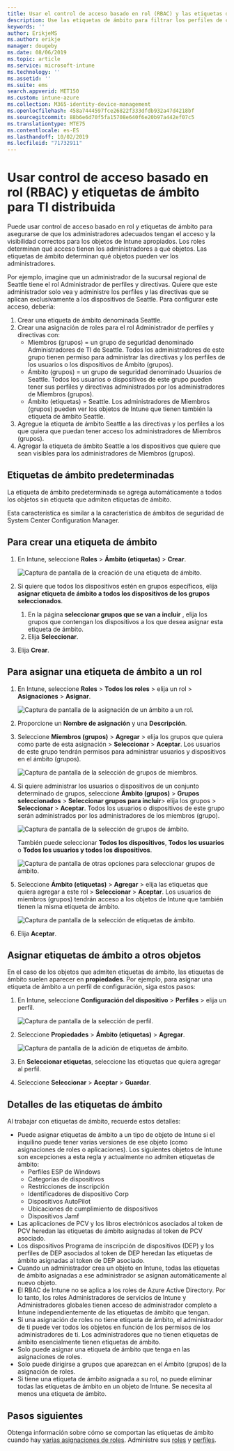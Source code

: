 ```yaml
---
title: Usar el control de acceso basado en rol (RBAC) y las etiquetas de ámbito para distribuirlo en Intune | Microsoft Docs
description: Use las etiquetas de ámbito para filtrar los perfiles de configuración por roles específicos.
keywords: ''
author: ErikjeMS
ms.author: erikje
manager: dougeby
ms.date: 08/06/2019
ms.topic: article
ms.service: microsoft-intune
ms.technology: ''
ms.assetid: ''
ms.suite: ems
search.appverid: MET150
ms.custom: intune-azure
ms.collection: M365-identity-device-management
ms.openlocfilehash: 458a7444597fce26822f333dfdb932a47d4218bf
ms.sourcegitcommit: 88b6e6d70f5fa15708e640f6e20b97a442ef07c5
ms.translationtype: MTE75
ms.contentlocale: es-ES
ms.lasthandoff: 10/02/2019
ms.locfileid: "71732911"
---
```

# <a name="use-role-based-access-control-rbac-and-scope-tags-for-distributed-it"></a>Usar control de acceso basado en rol (RBAC) y etiquetas de ámbito para TI distribuida

Puede usar control de acceso basado en rol y etiquetas de ámbito para asegurarse de que los administradores adecuados tengan el acceso y la visibilidad correctos para los objetos de Intune apropiados. Los roles determinan qué acceso tienen los administradores a qué objetos. Las etiquetas de ámbito determinan qué objetos pueden ver los administradores.

Por ejemplo, imagine que un administrador de la sucursal regional de Seattle tiene el rol Administrador de perfiles y directivas. Quiere que este administrador solo vea y administre los perfiles y las directivas que se aplican exclusivamente a los dispositivos de Seattle. Para configurar este acceso, debería:

1. Crear una etiqueta de ámbito denominada Seattle.
2. Crear una asignación de roles para el rol Administrador de perfiles y directivas con: 
    - Miembros (grupos) = un grupo de seguridad denominado Administradores de TI de Seattle. Todos los administradores de este grupo tienen permiso para administrar las directivas y los perfiles de los usuarios o los dispositivos de Ámbito (grupos).
    - Ámbito (grupos) = un grupo de seguridad denominado Usuarios de Seattle. Todos los usuarios o dispositivos de este grupo pueden tener sus perfiles y directivas administrados por los administradores de Miembros (grupos). 
    - Ámbito (etiquetas) = Seattle. Los administradores de Miembros (grupos) pueden ver los objetos de Intune que tienen también la etiqueta de ámbito Seattle.
3. Agregue la etiqueta de ámbito Seattle a las directivas y los perfiles a los que quiera que puedan tener acceso los administradores de Miembros (grupos).
4. Agregar la etiqueta de ámbito Seattle a los dispositivos que quiere que sean visibles para los administradores de Miembros (grupos). 

## <a name="default-scope-tag"></a>Etiquetas de ámbito predeterminadas
La etiqueta de ámbito predeterminada se agrega automáticamente a todos los objetos sin etiqueta que admiten etiquetas de ámbito.

Esta característica es similar a la característica de ámbitos de seguridad de System Center Configuration Manager. 

## <a name="to-create-a-scope-tag"></a>Para crear una etiqueta de ámbito

1. En Intune, seleccione **Roles** > **Ámbito (etiquetas)**  > **Crear**.

    ![Captura de pantalla de la creación de una etiqueta de ámbito.](./media/scope-tags/create-scope-tag.png)

3. Si quiere que todos los dispositivos estén en grupos específicos, elija **asignar etiqueta de ámbito a todos los dispositivos de los grupos seleccionados**.
    1. En la página **seleccionar grupos que se van a incluir** , elija los grupos que contengan los dispositivos a los que desea asignar esta etiqueta de ámbito.
    2. Elija **Seleccionar**.
4. Elija **Crear**.

## <a name="to-assign-a-scope-tag-to-a-role"></a>Para asignar una etiqueta de ámbito a un rol

1. En Intune, seleccione **Roles** > **Todos los roles** > elija un rol > **Asignaciones** > **Asignar**.

    ![Captura de pantalla de la asignación de un ámbito a un rol.](./media/scope-tags/assign-scope-to-role.png)

2. Proporcione un **Nombre de asignación** y una **Descripción**.
3. Seleccione **Miembros (grupos)**  > **Agregar** > elija los grupos que quiera como parte de esta asignación > **Seleccionar** > **Aceptar**. Los usuarios de este grupo tendrán permisos para administrar usuarios y dispositivos en el ámbito (grupos).

    ![Captura de pantalla de la selección de grupos de miembros.](./media/scope-tags/select-member-groups.png)

4. Si quiere administrar los usuarios o dispositivos de un conjunto determinado de grupos, seleccione **Ámbito (grupos)**  > **Grupos seleccionados** > **Seleccionar grupos para incluir**> elija los grupos > **Seleccionar** > **Aceptar**. Todos los usuarios o dispositivos de este grupo serán administrados por los administradores de los miembros (grupo).

    ![Captura de pantalla de la selección de grupos de ámbito.](./media/scope-tags/select-scope-groups.png)

    También puede seleccionar **Todos los dispositivos**, **Todos los usuarios** o **Todos los usuarios y todos los dispositivos**.

    ![Captura de pantalla de otras opciones para seleccionar grupos de ámbito.](./media/scope-tags/scope-group-other-options.png)
    
5. Seleccione **Ámbito (etiquetas)**  > **Agregar** > elija las etiquetas que quiera agregar a este rol > **Seleccionar** > **Aceptar**. Los usuarios de miembros (grupos) tendrán acceso a los objetos de Intune que también tienen la misma etiqueta de ámbito.

    ![Captura de pantalla de la selección de etiquetas de ámbito.](./media/scope-tags/select-scope-tags.png)

6. Elija **Aceptar**. 

## <a name="assign-scope-tags-to-other-objects"></a>Asignar etiquetas de ámbito a otros objetos

En el caso de los objetos que admiten etiquetas de ámbito, las etiquetas de ámbito suelen aparecer en **propiedades**. Por ejemplo, para asignar una etiqueta de ámbito a un perfil de configuración, siga estos pasos:

1. En Intune, seleccione **Configuración del dispositivo** > **Perfiles** > elija un perfil.

    ![Captura de pantalla de la selección de perfil.](./media/scope-tags/choose-profile.png)

2. Seleccione **Propiedades** > **Ámbito (etiquetas)**  > **Agregar**.

    ![Captura de pantalla de la adición de etiquetas de ámbito.](./media/scope-tags/add-scope-tags.png)

3. En **Seleccionar etiquetas**, seleccione las etiquetas que quiera agregar al perfil.
4. Seleccione **Seleccionar** > **Aceptar** > **Guardar**.


## <a name="scope-tag-details"></a>Detalles de las etiquetas de ámbito
Al trabajar con etiquetas de ámbito, recuerde estos detalles: 

- Puede asignar etiquetas de ámbito a un tipo de objeto de Intune si el inquilino puede tener varias versiones de ese objeto (como asignaciones de roles o aplicaciones).
  Los siguientes objetos de Intune son excepciones a esta regla y actualmente no admiten etiquetas de ámbito:
    - Perfiles ESP de Windows
    - Categorías de dispositivos
    - Restricciones de inscripción
    - Identificadores de dispositivo Corp
    - Dispositivos AutoPilot
    - Ubicaciones de cumplimiento de dispositivos
    - Dispositivos Jamf
- Las aplicaciones de PCV y los libros electrónicos asociados al token de PCV heredan las etiquetas de ámbito asignadas al token de PCV asociado.
- Los dispositivos Programa de inscripción de dispositivos (DEP) y los perfiles de DEP asociados al token de DEP heredan las etiquetas de ámbito asignadas al token de DEP asociado.
- Cuando un administrador crea un objeto en Intune, todas las etiquetas de ámbito asignadas a ese administrador se asignan automáticamente al nuevo objeto.
- El RBAC de Intune no se aplica a los roles de Azure Active Directory. Por lo tanto, los roles Administradores de servicios de Intune y Administradores globales tienen acceso de administrador completo a Intune independientemente de las etiquetas de ámbito que tengan.
- Si una asignación de roles no tiene etiqueta de ámbito, el administrador de ti puede ver todos los objetos en función de los permisos de los administradores de ti. Los administradores que no tienen etiquetas de ámbito esencialmente tienen etiquetas de ámbito.
- Solo puede asignar una etiqueta de ámbito que tenga en las asignaciones de roles.
- Solo puede dirigirse a grupos que aparezcan en el Ámbito (grupos) de la asignación de roles.
- Si tiene una etiqueta de ámbito asignada a su rol, no puede eliminar todas las etiquetas de ámbito en un objeto de Intune. Se necesita al menos una etiqueta de ámbito.

## <a name="next-steps"></a>Pasos siguientes

Obtenga información sobre cómo se comportan las etiquetas de ámbito cuando hay [varias asignaciones de roles](role-based-access-control.md#multiple-role-assignments).
Administre sus [roles](role-based-access-control.md) y [perfiles](../configuration/device-profile-assign.md).
